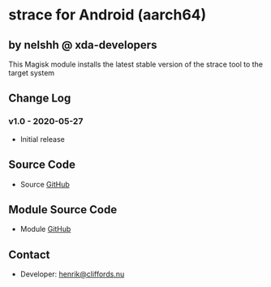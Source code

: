 # strace for Android (aarch64)

## by nelshh @ xda-developers

This Magisk module installs the latest stable version of the strace tool to the target system

## Change Log

### v1.0 - 2020-05-27
* Initial release

## Source Code
* Source [GitHub](https://github.com/strace/strace)

## Module Source Code
* Module [GitHub](https://github.com/henriknelson/strace-magisk-module)

## Contact
* Developer: [henrik@cliffords.nu](mailto:henrik@cliffords.nu)
